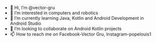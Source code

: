 - 👋 Hi, I’m @vector-gru
- 👀 I’m interested in computers and robotics
- 🌱 I’m currently learning Java, Kotlin and Android Development in Android Studio
- 💞️ I’m looking to collaborate on Android Kotlin projects
- 📫 How to reach me on Facebook-Vector Gru, Instagram-popelouis1

<!---
vector-gru/vector-gru is a ✨ special ✨ repository because its `README.md` (this file) appears on your GitHub profile.
You can click the Preview link to take a look at your changes.
--->
